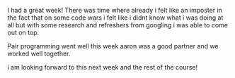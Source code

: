 I had a great week! There was time where already i felt like an imposter in the fact that on some code wars i felt like i didnt know what i was doing at all but with some research and refreshers from googling i was able to come out on top.

Pair programming went well this week aaron was a good partner and we worked well together.

i am looking forward to this next week and the rest of the course!